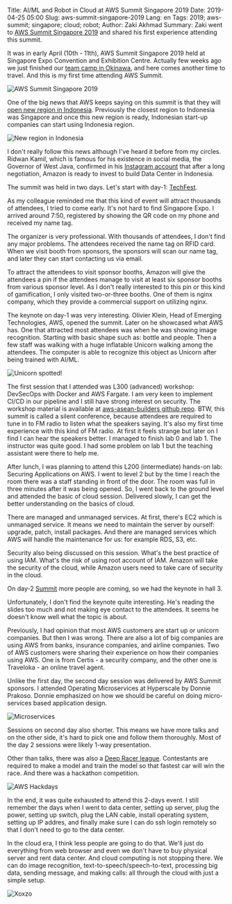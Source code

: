 Title: AI/ML and Robot in Cloud at AWS Summit Singapore 2019
Date: 2019-04-25 05:00
Slug: aws-summit-singapore-2019
Lang: en
Tags: 2019; aws-summit; singapore; cloud; robot;
Author: Zaki Akhmad
Summary: Zaki went to [AWS Summit Singapore 2019](https://aws.amazon.com/events/summits/singapore/) and shared his first experience attending this summit.

It was in early April (10th - 11th), AWS Summit Singapore 2019 held at
Singapore Expo Convention and Exhibition Centre. Actually few weeks ago we just
finished our [team camp in Okinawa](https://blog.xoxzo.com/2019/04/01/okinawa-2019-spring-team-camp/),
and here comes another time to travel. And this is my first time attending AWS Summit.

![AWS Summit Singapore 2019]({filename}/images/aws-sg-2019/venue.jpg)

One of the big news that AWS keeps saying on this summit is that they will
[open new region in Indonesia](https://press.aboutamazon.com/news-releases/news-release-details/aws-open-new-region-indonesia).
Previously the closest region to Indonesia was Singapore and once this new region is ready,
Indonesian start-up companies can start using Indonesia region.

![New region in Indonesia]({filename}/images/aws-sg-2019/id.jpg)

I don't really follow this news although I've heard it before from my circles.
Ridwan Kamil, which is famous for his existence in social media, the Governor of West Java,
confirmed in his [Instagram account](https://www.instagram.com/p/Bwldg5OgpAl/)
that after a long negotiation, Amazon is ready to invest to build Data Center in Indonesia.

The summit was held in two days. Let's start with day-1: [TechFest](https://aws.amazon.com/events/summits/singapore/agenda/techfest/).

As my colleague reminded me that this kind of event will attract thousands of attendees, I tried
to come early. It's not hard to find Singapore Expo. I arrived around 7:50, registered by showing
the QR code on my phone and received my name tag.

The organizer is very professional. With thousands of attendees, I don't find any major problems.
The attendees received the name tag on RFID card. When we visit booth from sponsors, the sponsors
will scan our name tag, and later they can start contacting us via email.

To attract the attendees to visit sponsor booths, Amazon will give the attendees a pin if the attendees
manage to visit at least six sponsor booths from various sponsor level. As I don't really interested
to this pin or this kind of gamification, I only visited two-or-three booths. One of them is
nginx company, which they provide a commercial support on utilizing nginx.

The keynote on day-1 was very interesting. Olivier Klein, Head of Emerging Technologies, AWS, opened
the summit. Later on he showcased what AWS has. One that attracted most attendees was when
he was showing image recognition. Starting with basic shape such as: bottle and people. Then a few staff
was walking with a huge inflatable Unicorn walking among the attendees. The computer is able
to recognize this object as Unicorn after being trained with AI/ML.

![Unicorn spotted!]({filename}/images/aws-sg-2019/unicorn.jpg)

The first session that I attended was L300 (advanced) workshop: DevSecOps with Docker and AWS Fargate.
I am very keen to implement CI/CD in our pipeline and I still have strong interest on security.
The workshop material is available at [aws-asean-builders github repo](https://github.com/aws-asean-builders/devsecops).
BTW, this summit is called a silent conference, because attendees are required to tune in to FM radio
to listen what the speakers saying. It's also my first time experience with this kind of FM radio.
At first it feels strange but later on I find I can hear the speakers better. I managed to finish
lab 0 and lab 1. The instructor was quite good. I had some problem on lab 1 but the teaching assistant
were there to help me.

After lunch, I was planning to attend this L200 (intermediate) hands-on lab: Securing Applications on AWS.
I went to level 2 but by the time I reach the room there was a staff standing in front of the door. The room
was full in three minutes after it was being opened. So, I went back to the ground level and attended the basic
of cloud session. Delivered slowly, I can get the better understanding on the basics of cloud.

There are managed and unmanaged services. At first, there's EC2 which is unmanaged service. It means we need
to maintain the server by ourself: upgrade, patch, install packages. And there are managed services which AWS
will handle the maintenance for us: for example RDS, S3, etc.

Security also being discussed on this session. What's the best practice of using IAM. What's the risk of using
root account of IAM. Amazon will take the security of the cloud, while Amazon users need to take care of security in the cloud.

On day-2 [Summit](https://aws.amazon.com/events/summits/singapore/agenda/aws-summit/) more people are coming,
so we had the keynote in hall 3.

Unfortunately, I don't find the keynote quite interesting. He's reading the slides too much and not making eye
contact to the attendees. It seems he doesn't know well what the topic is about.

Previously, I had opinion that most AWS customers are start up or unicorn companies. But then I was wrong.
There are also a lot of big companies are using AWS from banks, insurance companies, and airline companies.
Two of AWS customers were sharing their experience on how their companies using AWS. One is from Certis - a security company,
and the other one is Traveloka - an online travel agent.

Unlike the first day, the second day session was delivered by AWS Summit sponsors.
I attended Operating Microservices at Hyperscale by Donnie Prakoso.
Donnie emphasized on how we should be careful on doing micro-services based application design.

![Microservices]({filename}/images/aws-sg-2019/microservices.jpg)

Sessions on second day also shorter. This means we have more talks and on the other side, it's hard to pick one
and follow them thoroughly. Most of the day 2 sessions were likely 1-way presentation.

Other than talks, there was also a [Deep Racer league](https://aws.amazon.com/deepracer/league/).
Contestants are required to make a model and train the model so that fastest car will win the race.
And there was a hackathon competition.

![AWS Hackdays]({filename}/images/aws-sg-2019/ph.jpg)

In the end, it was quite exhausted to attend this 2-days event. I still remember the days when I went to data center,
setting up server, plug the power, setting up switch, plug the LAN cable, install operating system, setting up IP addres,
and finally make sure I can do ssh login remotely so that I don't need to go to the data center.

In the cloud era, I think less people are going to do that.
We'll just do everything from web browser and even we don't have to buy physical server and rent data center.
And cloud computing is not stopping there. We can do image recognition, text-to-speech/speech-to-text, processing big data,
sending message, and making calls: all through the cloud with just a simple setup.

![Xoxzo]({filename}/images/aws-sg-2019/xoxzo.jpg)
